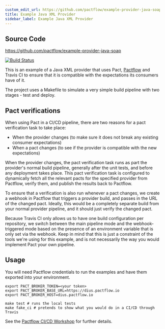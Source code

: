 ```yaml
---
custom_edit_url: https://github.com/pactflow/example-provider-java-soap/edit/master/README.md
title: Example Java XML Provider
sidebar_label: Example Java XML Provider
---
```


<!-- This file has been synced from the pactflow/example-provider-java-soap repository. Please do not edit it directly. The URL of the source file can be found in the custom_edit_url value above -->

## Source Code

https://github.com/pactflow/example-provider-java-soap


[![Build Status](https://travis-ci.com/pactflow/example-provider-java-soap.svg?branch=master)](https://travis-ci.com/pactflow/example-provider-java-soap)

This is an example of a Java XML provider that uses Pact, [Pactflow](https://pactflow.io) and Travis CI to ensure that it is compatible with the expectations its consumers have of it.

The project uses a Makefile to simulate a very simple build pipeline with two stages - test and deploy.

## Pact verifications

When using Pact in a CI/CD pipeline, there are two reasons for a pact verification task to take place:

   * When the provider changes (to make sure it does not break any existing consumer expectations)
   * When a pact changes (to see if the provider is compatible with the new expectations)

When the provider changes, the pact verification task runs as part the provider's normal build pipeline, generally after the unit tests, and before any deployment takes place. This pact verification task is configured to dynamically fetch all the relevant pacts for the specified provider from Pactflow, verify them, and publish the results back to Pactflow.

To ensure that a verification is also run whenever a pact changes, we create a webhook in Pactflow that triggers a provider build, and passes in the URL of the changed pact. Ideally, this would be a completely separate build from your normal provider pipeline, and it should just verify the changed pact.

Because Travis CI only allows us to have one build configuration per repository, we switch between the main pipeline mode and the webhook-triggered mode based on the presence of an environment variable that is only set via the webhook. Keep in mind that this is just a constraint of the tools we're using for this example, and is not necessarily the way you would implement Pact your own pipeline.

## Usage

You will need Pactflow credentials to run the examples and have them exported into your environment.

```
export PACT_BROKER_TOKEN=<your token>
export PACT_BROKER_BASE_URL=https://dius.pactflow.io
export PACT_BROKER_HOST=dius.pactflow.io

make test # runs the local tests
make fake_ci # pretends to show what you would do in a CI/CD through Travis
```

See the [Pactflow CI/CD Workshop](https://github.com/pactflow/ci-cd-workshop) for further details.
